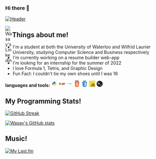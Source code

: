 ### Hi there 👋

<!--
**wasaysir/wasaysir** is a ✨ _special_ ✨ repository because its `README.md` (this file) appears on your GitHub profile.

Here are some ideas to get you started:

- 🔭 I’m currently working on ...
- 🌱 I’m currently learning ...
- 👯 I’m looking to collaborate on ...
- 🤔 I’m looking for help with ...
- 💬 Ask me about ...
- 📫 How to reach me: ...
- 😄 Pronouns: ...
- ⚡ Fun fact: ...
-->

[![Header](https://raw.githubusercontent.com/wasaysir/Github-Header.png "Header")](https://wasaysir.github.io/personal-website/)

<a href="https://www.linkedin.com/in/wasay-saeed-3780ab164/">
  <img align="left" alt="Wasay's Linkedin" width="22px" src="https://raw.githubusercontent.com/peterthehan/peterthehan/master/assets/linkedin.svg" />
</a>

## Things about me!

- I'm a student at both the University of Waterloo and Wilfrid Laurier University, studying Computer Science and Business respectively
- I'm currently working on a resume builder web-app
- I'm looking for an internship for the summer of 2022
- I love Formula 1, Tetris, and Graphic Design
- Fun Fact: I couldn't tie my own shoes until I was 16

**languages and tools:**
<code><img height="20" src="https://raw.githubusercontent.com/github/explore/80688e429a7d4ef2fca1e82350fe8e3517d3494d/topics/python/python.png"></code>
<code><img height="20" src="https://raw.githubusercontent.com/github/explore/80688e429a7d4ef2fca1e82350fe8e3517d3494d/topics/git/git.png"></code>
<code><img height="20" src="https://raw.githubusercontent.com/github/explore/80688e429a7d4ef2fca1e82350fe8e3517d3494d/topics/java/java.png"></code>
<code><img height="20" src="https://raw.githubusercontent.com/github/explore/80688e429a7d4ef2fca1e82350fe8e3517d3494d/topics/html/html.png"></code>
<code><img height="20" src="https://raw.githubusercontent.com/github/explore/80688e429a7d4ef2fca1e82350fe8e3517d3494d/topics/css/css.png"></code>
<code><img height="20" src="https://raw.githubusercontent.com/github/explore/80688e429a7d4ef2fca1e82350fe8e3517d3494d/topics/javascript/javascript.png"></code>
<code><img height="20" src="https://raw.githubusercontent.com/github/explore/80688e429a7d4ef2fca1e82350fe8e3517d3494d/topics/terminal/terminal.png"></code>

## My Programming Stats!

[![GitHub Streak](http://github-readme-streak-stats.herokuapp.com?user=wasaysir&theme=react&hide_border=true&date_format=M%20j%5B%2C%20Y%5D&background=070443&stroke=070443&ring=FF0000&fire=FF0000&currStreakNum=FFFFFF&sideNums=FFFFFF&currStreakLabel=FFFFFF&sideLabels=FFFFFF&dates=FFFFFF78)](https://git.io/streak-stats)

[![Wasay's GitHub stats](https://github-readme-stats.vercel.app/api?username=wasaysir&text_color=FFFFFF&title_color=FF0000&bg_color=DEG,070443,070443&show_icons=true&count_private=true&hide_border=true)](https://github.com/anuraghazra/github-readme-stats)

## Music!

<a href="https://www.last.fm/user/wasaysir">
  <img src="https://lastfm-recently-played.vercel.app/api?user=wasaysir&count=7" alt="My Last.fm" />
</a>
